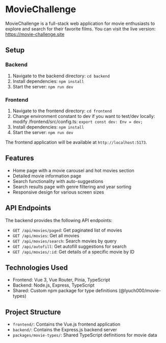# MovieChallenge

MovieChallenge is a full-stack web application for movie enthusiasts to explore and search for their favorite films.
You can visit the live version: https://movie-challenge.site

## Setup

### Backend

1. Navigate to the backend directory: `cd backend`
2. Install dependencies: `npm install`
3. Start the server: `npm run dev`

### Frontend

1. Navigate to the frontend directory: `cd frontend`
2. Change environment constant to dev if you want to test/dev locally: modify /frontend/src/config.ts: `export const dev: Env = dev;`
3. Install dependencies: `npm install`
4. Start the server: `npm run dev`

The frontend application will be available at `http://localhost:5173`.

## Features

- Home page with a movie carousel and hot movies section
- Detailed movie information page
- Search functionality with auto-suggestions
- Search results page with genre filtering and year sorting
- Responsive design for various screen sizes

## API Endpoints

The backend provides the following API endpoints:

- `GET /api/movies/paged`: Get paginated list of movies
- `GET /api/movies`: Get all movies
- `GET /api/movies/search`: Search movies by query
- `GET /api/autofill`: Get autofill suggestions for search
- `GET /api/movies/:id`: Get details of a specific movie by ID

## Technologies Used

- Frontend: Vue 3, Vue Router, Pinia, TypeScript
- Backend: Node.js, Express, TypeScript
- Shared: Custom npm package for type definitions (@lyuch000/movie-types)

## Project Structure

- `frontend/`: Contains the Vue.js frontend application
- `backend/`: Contains the Express.js backend server
- `packages/movie-types/`: Shared TypeScript definitions for movie data
